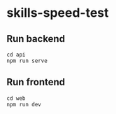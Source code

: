 # skills-speed-test

## Run backend
```
cd api
npm run serve
```

## Run frontend
```
cd web
npm run dev
```

